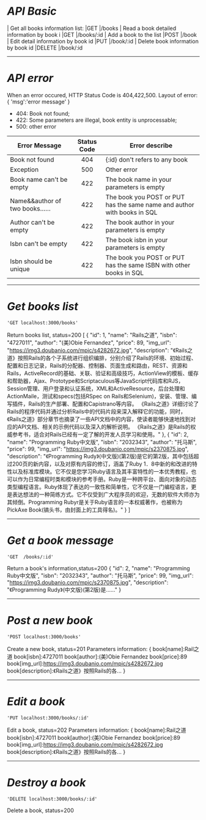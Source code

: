 # *API Basic*
| Get all books information list:                 |GET     |/books
| Read a book detailed information by book i      |GET     |/books/:id
| Add a book to the list                          |POST    |/book
| Edit detail information by book id              |PUT     |/book/:id
| Delete book information by book id              |DELETE  |/book/:id

***
# *API error*
When an error occured, HTTP Status Code is 404,422,500.
Layout of error:
    {
        'msg':'error message'
    }
* 404:  Book not found;
* 422:  Some parameters are illegal, book entity is unprocessable;
* 500:  other error

|Error Message                   |Status Code        |     Error describe
|--------------------------------|:-----------------:|-------------------------------------------------------------------------
|Book not found                  |    404            | {:id} don't refers to any book
|Exception                       |    500            | Other error
|Book name can't be empty        |    422            | The book name in your parameters is empty
|Name&&author of two books……     |    422            | The book you POST or PUT has the same name and author with books in SQL
|Author can't be empty           |    422            | The book author in your parameters is empty
|Isbn can't be empty             |    422            | The book isbn in your parameters is empty
|Isbn should be unique           |    422            |The book you POST or PUT has the same ISBN with other books in SQL


***
# *Get books list*
    'GET localhost:3000/books'
Return books list, status=200
         [
            {
              "id": 1,
              "name": "Rails之道",
              "isbn": "4727011",
              "author": "(美)Obie Fernandez",
              "price": 89,
              "img_url": "https://img3.doubanio.com/mpic/s4282672.jpg",
              "description": "《Rails之道》按照Rails的各个子系统进行组织编排，分别介绍了Rails的环境、初始过程、配置和日志记录，Rails的分配器、控制器、页面生成和路由，REST、资源和Rails，ActiveRecord的基础、关联、验证和高级技巧，ActionView的模板、缓存和帮助器，Ajax、Prototype和Scriptaculous等JavaScript代码库和RJS，Session管理、用户登录和认证系统，XML和ActiveResource，后台处理和ActionMaile，测试和specs(包括RSpec on Rails和Selenium)，安装、管理、编写插件，Rails的生产部署、配置和Capistrano等内容。 《Rails之道》详细讨论了Rails的程序代码并通过分析Rails中的代码片段来深入解释它的功能，同时，《Rails之道》部分章节也摘录了一些API文档中的内容，使读者能够快速地找到对应的API文档、相关的示例代码以及深入的解析说明。 《Rails之道》是Rails的权威参考书，适合对Rails已经有一定了解的开发人员学习和使用。"
            },
            {
              "id": 2,
              "name": "Programming Ruby中文版",
              "isbn": "2032343",
              "author": "托马斯",
              "price": 99,
              "img_url": "https://img3.doubanio.com/mpic/s2370875.jpg",
              "description": "《Programming Rudy》(中文版)(第2版)是它的第2版，其中包括超过200页的新内容，以及对原有内容的修订，涵盖了Ruby 1．8中新的和改进的特性以及标准库模块。它不仅是您学习Ruby语言及其丰富特性的一本优秀教程，也可以作为日常编程时类和模块的参考手册。Ruby是一种跨平台、面向对象的动态类型编程语言。Ruby体现了表达的一致性和简单性，它不仅是一门编程语言，更是表达想法的一种简练方式。它不仅受到广大程序员的欢迎，无数的软件大师亦为其倾倒。Programming Rubyr是关于Ruby语言的一本权威著作，也被称为PickAxe Book(镐头书，由封面上的工具得名)。"
            }
         ]
***
# *Get a book message*
    'GET  /books/:id'
Return a book's information,status=200
          {
            "id": 2,
            "name": "Programming Ruby中文版",
            "isbn": "2032343",
            "author": "托马斯",
            "price": 99,
            "img_url": "https://img3.doubanio.com/mpic/s2370875.jpg",
            "description": "《Programming Rudy》(中文版)(第2版)是……"
          }
***
# *Post a new book*
    'POST localhost:3000/books'
Create a new book, status=201
Parameters information:
        {
           book[name]:Rail之道
           book[isbn]:4727011
           book[author]:(美)Obie Fernandez
           book[price]:89
           book[img_url]:https://img3.doubanio.com/mpic/s4282672.jpg
           book[description]:《Rails之道》按照Rails的各...
        }
***
# *Edit a book*
    'PUT localhost:3000/books/:id'
Edit a book, status=202
Parameters information:
            {
               book[name]:Rail之道
               book[isbn]:4727011
               book[author]:(美)Obie Fernandez
               book[price]:89
               book[img_url]:https://img3.doubanio.com/mpic/s4282672.jpg
               book[description]:《Rails之道》按照Rails的各...
            }
***
# *Destroy a book*
    'DELETE localhost:3000/books/:id'
Delete a book, status=200














